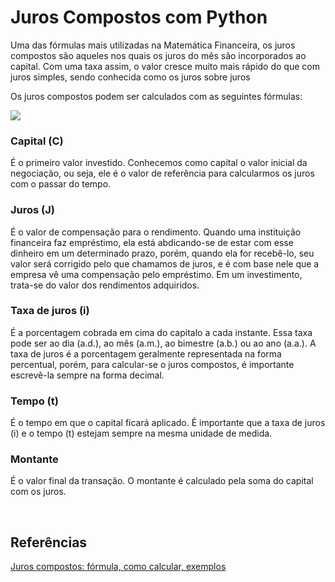 <h1>Juros Compostos com Python</h1>
<p>Uma das fórmulas mais utilizadas na Matemática Financeira, os juros compostos são aqueles nos quais os juros do mês
  são incorporados ao capital. Com uma taxa assim, o valor cresce muito mais rápido do que com juros simples, sendo conhecida como
  os juros sobre juros</p>
  <p>Os juros compostos podem ser calculados com as seguintes fórmulas:</p>
  <img src='https://user-images.githubusercontent.com/99451711/203347136-d935cbbb-a2ad-4e88-8bf2-69dc2d40cb87.png'>
  <h3>Capital (C)</h3>
  <p>É o primeiro valor investido. Conhecemos como capítal o valor inicial da negociação, ou seja, ele é o valor
  de referência para calcularmos os juros com o passar do tempo.</p>
  <h3>Juros (J)</h3>
  <p>É o valor de compensação para o rendimento. Quando uma instituição financeira faz empréstimo, ela está abdicando-se de estar com esse dinheiro em um determinado
  prazo, porém, quando ela for recebê-lo, seu valor será corrigido pelo que chamamos de juros, e é com base nele que a empresa vê uma compensação
  pelo empréstimo. Em um investimento, trata-se do valor dos rendimentos adquiridos.</p>
  <h3>Taxa de juros (i)</h3>
  <p>É a porcentagem cobrada em cima do capitalo a cada instante. Essa taxa pode ser ao dia (a.d.), ao mês (a.m.), ao bimestre (a.b.) ou ao ano (a.a.). A taxa de juros
  é a porcentagem geralmente representada na forma percentual, porém, para calcular-se o juros compostos, é importante escrevê-la sempre na forma decimal.</p>
  <h3>Tempo (t)</h3>
  <p>É o tempo em que o capital ficará aplicado. É importante que a taxa de juros (i) e o tempo (t) estejam sempre na mesma unidade de medida.</p>
  <h3>Montante</h3>
  <p>É o valor final da transação. O montante é calculado pela soma do capital com os juros.</p><br/>
  <h2>Referências</h2>
  <a href='https://brasilescola.uol.com.br/matematica/juros-compostos.htm'>Juros compostos: fórmula, como calcular, exemplos</a>
  
